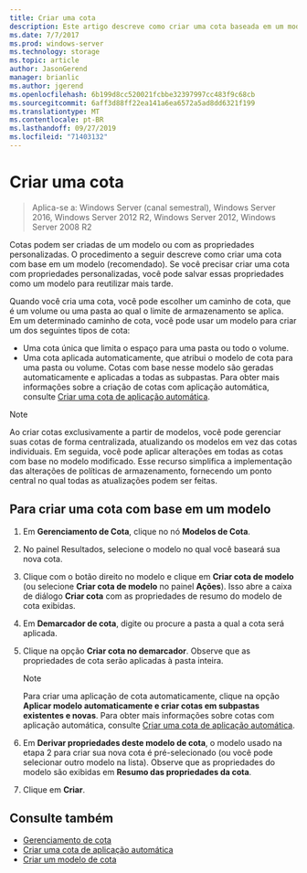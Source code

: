 ```yaml
---
title: Criar uma cota
description: Este artigo descreve como criar uma cota baseada em um modelo
ms.date: 7/7/2017
ms.prod: windows-server
ms.technology: storage
ms.topic: article
author: JasonGerend
manager: brianlic
ms.author: jgerend
ms.openlocfilehash: 6b199d8cc520021fcbbe32397997cc483f9c68cb
ms.sourcegitcommit: 6aff3d88ff22ea141a6ea6572a5ad8dd6321f199
ms.translationtype: MT
ms.contentlocale: pt-BR
ms.lasthandoff: 09/27/2019
ms.locfileid: "71403132"
---
```

# <a name="create-a-quota"></a>Criar uma cota

> Aplica-se a: Windows Server (canal semestral), Windows Server 2016, Windows Server 2012 R2, Windows Server 2012, Windows Server 2008 R2

Cotas podem ser criadas de um modelo ou com as propriedades personalizadas. O procedimento a seguir descreve como criar uma cota com base em um modelo (recomendado). Se você precisar criar uma cota com propriedades personalizadas, você pode salvar essas propriedades como um modelo para reutilizar mais tarde.

Quando você cria uma cota, você pode escolher um caminho de cota, que é um volume ou uma pasta ao qual o limite de armazenamento se aplica. Em um determinado caminho de cota, você pode usar um modelo para criar um dos seguintes tipos de cota:

-   Uma cota única que limita o espaço para uma pasta ou todo o volume.
-   Uma cota aplicada automaticamente, que atribui o modelo de cota para uma pasta ou volume. Cotas com base nesse modelo são geradas automaticamente e aplicadas a todas as subpastas. Para obter mais informações sobre a criação de cotas com aplicação automática, consulte [Criar uma cota de aplicação automática](create-auto-apply-quota.md).


> [!Note]
> Ao criar cotas exclusivamente a partir de modelos, você pode gerenciar suas cotas de forma centralizada, atualizando os modelos em vez das cotas individuais. Em seguida, você pode aplicar alterações em todas as cotas com base no modelo modificado. Esse recurso simplifica a implementação das alterações de políticas de armazenamento, fornecendo um ponto central no qual todas as atualizações podem ser feitas.

## <a name="to-create-a-quota-that-is-based-on-a-template"></a>Para criar uma cota com base em um modelo

1.  Em **Gerenciamento de Cota**, clique no nó **Modelos de Cota**.

2.  No painel Resultados, selecione o modelo no qual você baseará sua nova cota.

3.  Clique com o botão direito no modelo e clique em **Criar cota de modelo** (ou selecione **Criar cota de modelo** no painel **Ações**). Isso abre a caixa de diálogo **Criar cota** com as propriedades de resumo do modelo de cota exibidas.

4.  Em **Demarcador de cota**, digite ou procure a pasta a qual a cota será aplicada.

5.  Clique na opção **Criar cota no demarcador**. Observe que as propriedades de cota serão aplicadas à pasta inteira.

     > [!Note]
     > Para criar uma aplicação de cota automaticamente, clique na opção **Aplicar modelo automaticamente e criar cotas em subpastas existentes e novas**. Para obter mais informações sobre cotas com aplicação automática, consulte [Criar uma cota de aplicação automática](create-auto-apply-quota.md).

6.  Em **Derivar propriedades deste modelo de cota**, o modelo usado na etapa 2 para criar sua nova cota é pré-selecionado (ou você pode selecionar outro modelo na lista). Observe que as propriedades do modelo são exibidas em **Resumo das propriedades da cota**.

7.  Clique em **Criar**.

## <a name="see-also"></a>Consulte também

-   [Gerenciamento de cota](quota-management.md)
-   [Criar uma cota de aplicação automática](create-auto-apply-quota.md)
-   [Criar um modelo de cota](create-quota-template.md)


